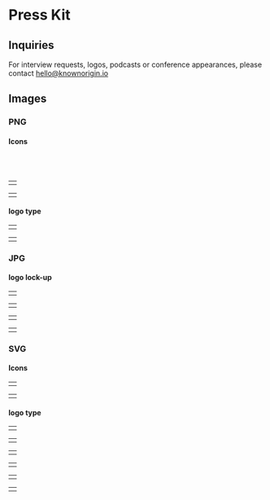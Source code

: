 # Press Kit

## Inquiries

For interview requests, logos, podcasts or conference appearances, please
contact [hello@knownorigin.io](mailto:hello@knownorigin.io)

## Images

### PNG

#### Icons

<br> 
<br>
<table><tr><td>
<img :src="$withBase('/press-kit/Grey-blue-ko-icn.png')">
</td></tr></table>

<table><tr><td>
<img :src="$withBase('/press-kit/Black-blue-ko-icn.png')">
</td></tr></table>

#### logo type

<table><tr><td>
<img :src="$withBase('/press-kit/Black-blue-ko-logo.png')">
</td></tr></table>

<table><tr><td>
<img :src="$withBase('/press-kit/White-blue-ko-logo.png')">
</td></tr></table>

### JPG

#### logo lock-up

<table><tr><td>
<img :src="$withBase('/press-kit/KO-default400px.jpg')">
</td></tr></table>

<table><tr><td>
<img :src="$withBase('/press-kit/KO-logo-169ratio.jpg')">
</td></tr></table>

<table><tr><td>
<img :src="$withBase('/press-kit/KO-startscreen.jpg')">
</td></tr></table>

<table><tr><td>
<img :src="$withBase('/press-kit/Startscreenlight.jpg')">
</td></tr></table>

### SVG

#### Icons

<table><tr><td>
<img :src="$withBase('/press-kit/Grey-blue-ko-icn.svg')">
</td></tr></table>

<table><tr><td>
<img :src="$withBase('/press-kit/Black-blue-ko-Icn.svg')">
</td></tr></table>

#### logo type

<table><tr><td>
<img :src="$withBase('/press-kit/Black-blue-ko-logo.svg')">
</td></tr></table>

<table><tr><td>
<img :src="$withBase('/press-kit/White-blue-ko-logo.svg')">
</td></tr></table>

<table><tr><td>
<img :src="$withBase('/press-kit/KO_logo_Black.png')">
</td></tr></table>

<table><tr><td>
<img :src="$withBase('/press-kit/KO_logo_Black.svg')">
</td></tr></table>

<table><tr><td>
<img :src="$withBase('/press-kit/KO_logo_white.png')">
</td></tr></table>

<table><tr><td>
<img :src="$withBase('/press-kit/KO_logo_white.svg')">
</td></tr></table>